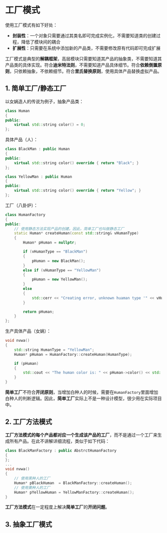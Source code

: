 # 工厂模式
使用工厂模式有如下好处：
* **封装性**：一个对象只需要通过其类名即可完成实例化，不需要知道类的创建过程，降低了模块间的耦合
* **扩展性**：只需要在系统中添加新的产品类，不需要修改原有代码即可完成扩展

工厂模式是典型的**解耦框架**，高层模块只需要知道其产品的抽象类，不需要知道其产品类的具体实现。符合**迪米特法则**，不需要知道产品具体细节。符合**依赖倒置原则**，只依赖抽象，不依赖细节。符合**里氏替换原则**，使用具体产品替换虚拟产品。

## 1. 简单工厂/静态工厂
以女娲造人的传说为例子，抽象产品类：
```C++
class Human
{
public:
	virtual std::string color() = 0;
};
```
具体产品（人）：
```C++
class BlackMan : public Human 
{
public:
	virtual std::string color() override { return "Black"; }
};

class YellowMan : public Human
{
public:
	virtual std::string color() override { return "Yellow"; }
};
```
工厂（八卦炉）：
```C++
class HumanFactory
{
public:
	// 使用静态方法实现产品的创建。因此，简单工厂也叫做静态工厂
	static Human* createHuman(const std::string& vHumanType)
	{
		Human* pHuman = nullptr;

		if (vHumanType == "BlackMan")
		{
			pHuman = new BlackMan();
		}
		else if (vHumanType == "YellowMan")
		{
			pHuman = new YellowMan();
		}
		else
		{
			std::cerr << "Creating error, unknown huaman type '" << vHumanType <<"'" << std::endl;
		}

		return pHuman;
	}
};
```
生产具体产品（女娲）：
```C++
void nvwa()
{
	std::string HumanType = "YellowMan";
	Human* pHuman = HumanFactory::createHuman(HumanType);

	if (pHuman)
	{
		std::cout << "The human color is: " << pHuman->color() << std::endl;
	}
}
```
**简单工厂**不符合**开闭原则**，当增加白种人的时候，需要在`HumanFactory`里面增加白种人的判断逻辑。因此，**简单工厂**实际上不是一种设计模型，很少用在实际项目中。

## 2. 工厂方法模式
**工厂方法模式的每个产品都对应一个生成该产品的工厂**，而不是通过一个工厂来生成所有产品。在此不讲解详细流程，类似于如下代码：
```C++
class BlackManFactory : public AbstrctHumanFactory
{
};
...
void nvwa()
{
	// 使用黑种人的工厂
	Human* pBlackHuman  = BlackManFactory::createHuman();
	// 使用黄种人的工厂
	Human* pYellowHuman = YellowManFactory::createHuman();
}
```
**工厂方法模式**在一定程度上解决**简单工厂**的**开闭问题**。

## 3. 抽象工厂模式

